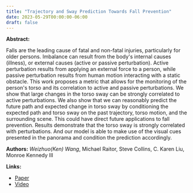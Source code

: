 ```yaml
---
title: "Trajectory and Sway Prediction Towards Fall Prevention"
date: 2023-05-29T00:00:00-06:00
draft: false
---
```


**Abstract:**

Falls are the leading cause of fatal and non-fatal injuries, particularly for older persons. Imbalance can result from the body's internal causes (illness), or external causes (active or passive perturbation). Active perturbation results from applying an external force to a person, while passive perturbation results from human motion interacting with a static obstacle. This work proposes a metric that allows for the monitoring of the person's torso and its correlation to active and passive perturbations. We show that large changes in the torso sway can be strongly correlated to active perturbations. We also show that we can reasonably predict the future path and expected change in torso sway by conditioning the expected path and torso sway on the past trajectory, torso motion, and the surrounding scene. This could have direct future applications to fall prevention. Results demonstrate that the torso sway is strongly correlated with perturbations. And our model is able to make use of the visual cues presented in the panorama and condition the prediction accordingly.

**Authors:** _Weizhuo(Ken) Wang_, Michael Raitor, Steve Collins, C. Karen Liu, Monroe Kennedy III

**Links:**
- [Paper](https://ieeexplore.ieee.org/document/10161361)
- [Video](https://www.youtube.com/watch?v=I8On2oFcvhY)